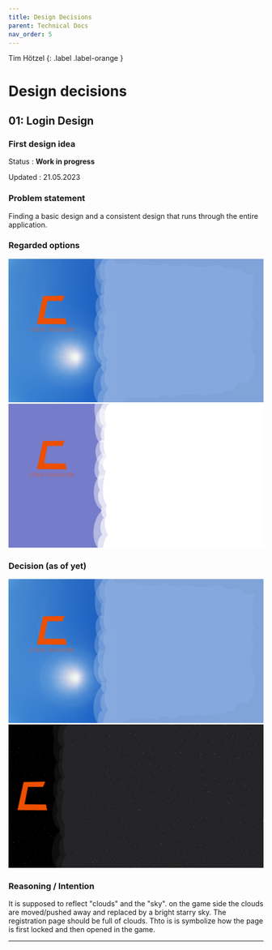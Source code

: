```yaml
---
title: Design Decisions
parent: Technical Docs
nav_order: 5
---
```


Tim Hötzel
{: .label .label-orange }

# Design decisions

## 01: Login Design

### First design idea

Status
: **Work in progress** 

Updated
: 21.05.2023

### Problem statement

Finding a basic design and a consistent design that runs through the entire application.

### Regarded options

![get_lists() sample](../assets/images/login-page.png)
![Alt text](../assets/images/web-design.png)

### Decision (as of yet)
![get_lists() sample](../assets/images/login-page.png)
![Alt text](../assets/images/register-page.png)

### Reasoning / Intention

It is supposed to reflect "clouds" and the "sky". on the game side the clouds are moved/pushed away and replaced by a bright starry sky. The registration page should be full of clouds. Thto is is symbolize how the page is first locked and then opened in the game.

---